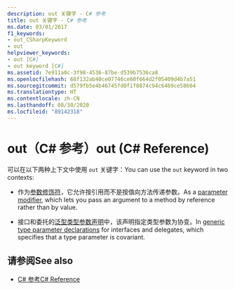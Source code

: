 ```yaml
---
description: out 关键字 - C# 参考
title: out 关键字 - C# 参考
ms.date: 03/01/2017
f1_keywords:
- out_CSharpKeyword
- out
helpviewer_keywords:
- out [C#]
- out keyword [C#]
ms.assetid: 7e911a0c-3f98-4536-87be-d539b7536ca8
ms.openlocfilehash: 68f132ab40ce07746ce60f664d2f05409d4b7a51
ms.sourcegitcommit: d579fb5e4b46745fd0f1f8874c94c6469ce58604
ms.translationtype: HT
ms.contentlocale: zh-CN
ms.lasthandoff: 08/30/2020
ms.locfileid: "89142318"
---
```

# <a name="out-c-reference"></a><span data-ttu-id="22e93-103">out（C# 参考）</span><span class="sxs-lookup"><span data-stu-id="22e93-103">out (C# Reference)</span></span>

<span data-ttu-id="22e93-104">可以在以下两种上下文中使用 `out` 关键字：</span><span class="sxs-lookup"><span data-stu-id="22e93-104">You can use the `out` keyword in two contexts:</span></span>

- <span data-ttu-id="22e93-105">作为[参数修饰符](out-parameter-modifier.md)，它允许按引用而不是按值向方法传递参数。</span><span class="sxs-lookup"><span data-stu-id="22e93-105">As a [parameter modifier](out-parameter-modifier.md), which lets you pass an argument to a method by reference rather than by value.</span></span>

- <span data-ttu-id="22e93-106">接口和委托的[泛型类型参数声明](out-generic-modifier.md)中，该声明指定类型参数为协变。</span><span class="sxs-lookup"><span data-stu-id="22e93-106">In [generic type parameter declarations](out-generic-modifier.md) for interfaces and delegates, which specifies that a type parameter is covariant.</span></span>

## <a name="see-also"></a><span data-ttu-id="22e93-107">请参阅</span><span class="sxs-lookup"><span data-stu-id="22e93-107">See also</span></span>

- [<span data-ttu-id="22e93-108">C# 参考</span><span class="sxs-lookup"><span data-stu-id="22e93-108">C# Reference</span></span>](../index.md)

